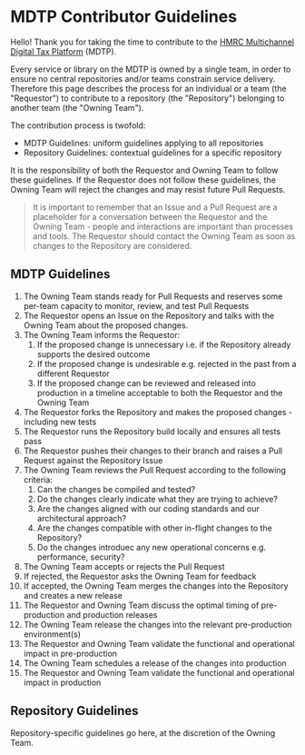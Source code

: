 # MDTP Contributor Guidelines

Hello! Thank you for taking the time to contribute to the [HMRC Multichannel Digital Tax Platform](https://hmrc.github.io) (MDTP).

Every service or library on the MDTP is owned by a single team, in order to ensure no central repositories and/or teams constrain service delivery. Therefore this page describes the process for an individual or a team (the "Requestor") to contribute to a repository (the "Repository") belonging to another team (the "Owning Team"). 

The contribution process is twofold: 
- MDTP Guidelines: uniform guidelines applying to all repositories
- Repository Guidelines: contextual guidelines for a specific repository

It is the responsibility of both the Requestor and Owning Team to follow these guidelines. If the Requestor does not follow these guidelines, the Owning Team will reject the changes and may resist future Pull Requests. 

> It is important to remember that an Issue and a Pull Request are a placeholder for a conversation between the Requestor and the Owning Team - people and interactions are important than processes and tools. The Requestor should contact the Owning Team as soon as changes to the Repository are considered.

## MDTP Guidelines 

1. The Owning Team stands ready for Pull Requests and reserves some per-team capacity to monitor, review, and test Pull Requests
2. The Requestor opens an Issue on the Repository and talks with the Owning Team about the proposed changes. 
3. The Owning Team informs the Requestor:
    1. If the proposed change is unnecessary i.e. if the Repository already supports the desired outcome
    2. If the proposed change is undesirable e.g. rejected in the past from a different Requestor
    3. If the proposed change can be reviewed and released into production in a timeline acceptable to both the Requestor and the Owning Team
4. The Requestor forks the Repository and makes the proposed changes - including new tests
5. The Requestor runs the Repository build locally and ensures all tests pass
6. The Requestor pushes their changes to their branch and raises a Pull Request against the Repository Issue
7. The Owning Team reviews the Pull Request according to the following criteria:
    1. Can the changes be compiled and tested?
    2. Do the changes clearly indicate what they are trying to achieve?
    2. Are the changes aligned with our coding standards and our architectural approach?
    3. Are the changes compatible with other in-flight changes to the Repository?
    4. Do the changes introduec any new operational concerns e.g. performance, security?
8. The Owning Team accepts or rejects the Pull Request
9. If rejected, the Requestor asks the Owning Team for feedback
10. If accepted, the Owning Team merges the changes into the Repository and creates a new release
11. The Requestor and Owning Team discuss the optimal timing of pre-production and production releases
12. The Owning Team release the changes into the relevant pre-production environment(s)
13. The Requestor and Owning Team validate the functional and operational impact in pre-production
14. The Owning Team schedules a release of the changes into production
15. The Requestor and Owning Team validate the functional and operational impact in production

## Repository Guidelines

Repository-specific guidelines go here, at the discretion of the Owning Team.
